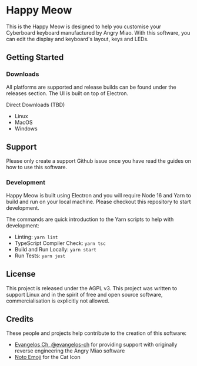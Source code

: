 # Happy Meow

This is the Happy Meow is designed to help you customise your Cyberboard keyboard manufactured by Angry Miao. With this software, you can edit the display and keyboard's layout, keys and LEDs.

## Getting Started

### Downloads

All platforms are supported and release builds can be found under the releases section. The UI is built on top of Electron.

Direct Downloads (TBD)

- Linux
- MacOS
- Windows

## Support

Please only create a support Github issue once you have read the guides on how to use this software.

### Development

Happy Meow is built using Electron and you will require Node 16 and Yarn to build and run on your local machine. Please checkout this repository to start development.

The commands are quick introduction to the Yarn scripts to help with development:

- Linting: `yarn lint`
- TypeScript Compiler Check: `yarn tsc`
- Build and Run Locally: `yarn start`
- Run Tests: `yarn jest`


## License

This project is released under the AGPL v3. This project was written to support Linux and in the spirit of free and open source software, commercialisation is explicitly not allowed.

## Credits

These people and projects help contribute to the creation of this software:

- [Evangelos Ch, @evangelos-ch](https://github.com/evangelos-ch) for providing support with originally reverse engineering the Angry Miao software
- [Noto Emoji](https://github.com/googlefonts/noto-emoji) for the Cat Icon
